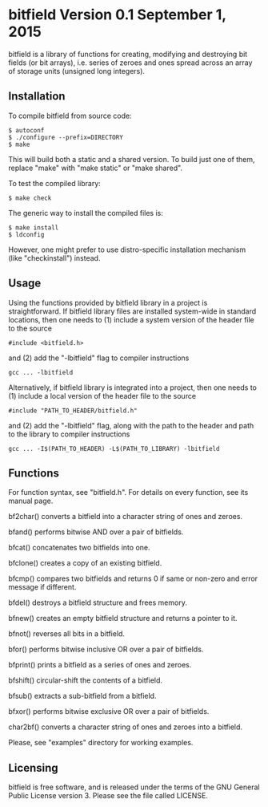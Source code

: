 bitfield Version 0.1 September 1, 2015
======================================

bitfield is a library of functions for creating, modifying and destroying bit 
fields (or bit arrays), i.e. series of zeroes and ones spread across an array 
of storage units (unsigned long integers).

Installation
------------

To compile bitfield from source code:

    $ autoconf
    $ ./configure --prefix=DIRECTORY
    $ make

This will build both a static and a shared version. To build just one of them, 
replace "make" with "make static" or "make shared".

To test the compiled library:

    $ make check

The generic way to install the compiled files is:

    $ make install
    $ ldconfig

However, one might prefer to use distro-specific installation mechanism (like 
"checkinstall") instead.

Usage
-----

Using the functions provided by bitfield library in a project is straightforward.
If bitfield library files are installed system-wide in standard locations, then 
one needs to (1) include a system version of the header file to the source

    #include <bitfield.h>

and (2) add the "-lbitfield" flag to compiler instructions

    gcc ... -lbitfield

Alternatively, if bitfield library is integrated into a project, then one needs 
to (1) include a local version of the header file to the source

    #include "PATH_TO_HEADER/bitfield.h"

and (2) add the "-lbitfield" flag, along with the path to the header and path 
to the library to compiler instructions

    gcc ... -I$(PATH_TO_HEADER) -L$(PATH_TO_LIBRARY) -lbitfield

Functions
---------

For function syntax, see "bitfield.h". For details on every function, see its 
manual page.

bf2char() converts a bitfield into a character string of ones and zeroes.

bfand() performs bitwise AND over a pair of bitfields.

bfcat() concatenates two bitfields into one.

bfclone() creates a copy of an existing bitfield.

bfcmp() compares two bitfields and returns 0 if same or non-zero and error 
message if different.

bfdel() destroys a bitfield structure and frees memory.

bfnew() creates an empty bitfield structure and returns a pointer to it.

bfnot() reverses all bits in a bitfield.

bfor() performs bitwise inclusive OR over a pair of bitfields.

bfprint() prints a bitfield as a series of ones and zeroes.

bfshift() circular-shift the contents of a bitfield.

bfsub() extracts a sub-bitfield from a bitfield.

bfxor() performs bitwise exclusive OR over a pair of bitfields.

char2bf() converts a character string of ones and zeroes into a bitfield.

Please, see "examples" directory for working examples.

Licensing
---------

bitfield is free software, and is released under the terms of the GNU General 
Public License version 3. Please see the file called LICENSE.
